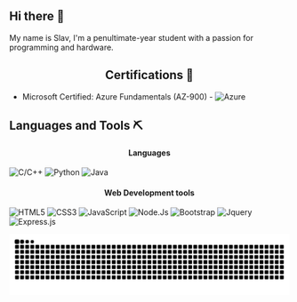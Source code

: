 ## Hi there 👋
My name is Slav, I'm a penultimate-year student with a passion for programming and hardware. 

<div align="center">

## Certifications 📜
  
</div>


- Microsoft Certified: Azure Fundamentals (AZ-900) - ![Azure](https://img.shields.io/badge/Microsoft_Azure-0078D4?style=flat&logo=microsoft-azure&logoColor=white)

## Languages and Tools ⛏️

<div align="center">
  
#### Languages 

</div>

![C/C++](https://img.shields.io/badge/C/C%2B%2B-00599C?style=flat&logo=c%2B%2B&logoColor=white) 
![Python](https://img.shields.io/badge/Python-14354C?style=flat&logo=python&logoColor=white) 
![Java](https://img.shields.io/badge/Java-ED8B00?style=flat&logo=openjdk&logoColor=white) 	

<div align="center">
  
#### Web Development tools

</div>
  
![HTML5](https://img.shields.io/badge/HTML5-E34F26?style=flat&logo=html5&logoColor=white) ![CSS3](https://img.shields.io/badge/CSS3-1572B6?style=flat&logo=css3&logoColor=white)
![JavaScript](https://img.shields.io/badge/JavaScript-F7DF1E?style=flat&logo=javascript&logoColor=black)  ![Node.Js](https://img.shields.io/badge/Node.js-339933?style=flat&logo=node.js&logoColor=white) ![Bootstrap](https://img.shields.io/badge/Bootstrap-7952B3?style=flat&logo=bootstrap&logoColor=white) ![Jquery](https://img.shields.io/badge/jQuery-0769AD?style=flat&logo=jquery&logoColor=white)
![Express.js](https://img.shields.io/badge/Express.js-DC322F?style=flat&logo=scala&logoColor=white)

![Snake animation](https://raw.githubusercontent.com/svtsv01/svtsv01/output/github-contribution-grid-snake-dark.svg)
